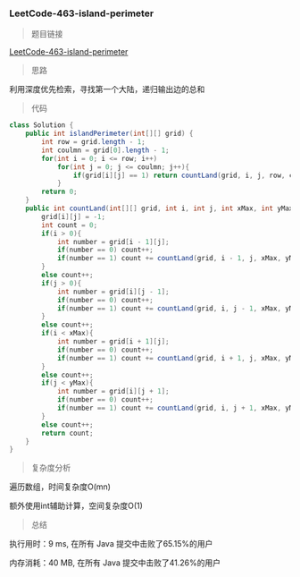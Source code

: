 ### LeetCode-463-island-perimeter

> 题目链接

[LeetCode-463-island-perimeter](https://leetcode-cn.com/problems/island-perimeter/)

> 思路

利用深度优先检索，寻找第一个大陆，递归输出边的总和

> 代码

```java
class Solution {
    public int islandPerimeter(int[][] grid) {
        int row = grid.length - 1;
        int coulmn = grid[0].length - 1;
        for(int i = 0; i <= row; i++)
            for(int j = 0; j <= coulmn; j++){
                if(grid[i][j] == 1) return countLand(grid, i, j, row, coulmn);
            }
        return 0;
    }
    public int countLand(int[][] grid, int i, int j, int xMax, int yMax){
        grid[i][j] = -1;
        int count = 0;
        if(i > 0){
            int number = grid[i - 1][j];
            if(number == 0) count++;
            if(number == 1) count += countLand(grid, i - 1, j, xMax, yMax);
        }
        else count++;
        if(j > 0){
            int number = grid[i][j - 1];
            if(number == 0) count++;
            if(number == 1) count += countLand(grid, i, j - 1, xMax, yMax);
        }
        else count++;
        if(i < xMax){
            int number = grid[i + 1][j];
            if(number == 0) count++;
            if(number == 1) count += countLand(grid, i + 1, j, xMax, yMax);
        }
        else count++;
        if(j < yMax){
            int number = grid[i][j + 1];
            if(number == 0) count++;
            if(number == 1) count += countLand(grid, i, j + 1, xMax, yMax);
        }
        else count++;
        return count;
    }
}
```

> 复杂度分析

遍历数组，时间复杂度O(mn)

额外使用int辅助计算，空间复杂度O(1)

> 总结

执行用时：9 ms, 在所有 Java 提交中击败了65.15%的用户

内存消耗：40 MB, 在所有 Java 提交中击败了41.26%的用户
